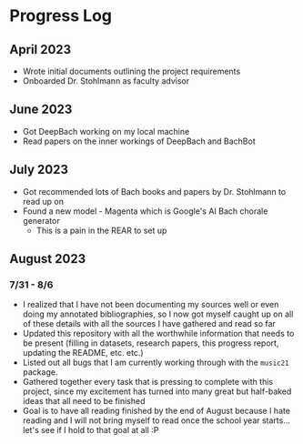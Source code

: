 # Progress Log

## April 2023

* Wrote initial documents outlining the project requirements
* Onboarded Dr. Stohlmann as faculty advisor

## June 2023

* Got DeepBach working on my local machine
* Read papers on the inner workings of DeepBach and BachBot

## July 2023

* Got recommended lots of Bach books and papers by Dr. Stohlmann to read up on
* Found a new model - Magenta which is Google's AI Bach chorale generator
  * This is a pain in the REAR to set up

## August 2023

### 7/31 - 8/6

* I realized that I have not been documenting my sources well or even doing my annotated bibliographies, so I now got myself caught up on all of these details with all the sources I have gathered and read so far
* Updated this repository with all the worthwhile information that needs to be present (filling in datasets, research papers, this progress report, updating the README, etc. etc.)
* Listed out all bugs that I am currently working through with the `music21` package. 
* Gathered together every task that is pressing to complete with this project, since my excitement has turned into many great but half-baked ideas that all need to be finished
* Goal is to have all reading finished by the end of August because I hate reading and I will not bring myself to read once the school year starts... let's see if I hold to that goal at all :P